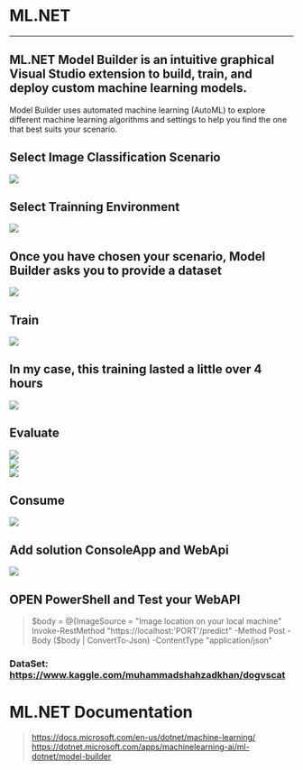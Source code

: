 # ML.NET

---------------------------------------------------------
## ML.NET Model Builder is an intuitive graphical Visual Studio extension to build, train, and deploy custom machine learning models.
Model Builder uses automated machine learning (AutoML) to explore different machine learning algorithms and settings to help you find the one that best suits your scenario.<br />

## Select Image Classification Scenario
![](Images/01-Scenarios.PNG)<br />
## Select Trainning Environment
![](Images/02-Scenarios.PNG)<br />
## Once you have chosen your scenario, Model Builder asks you to provide a dataset
![](Images/03-Data.PNG)<br />
## Train
![](Images/04-Training.PNG)<br />
## In my case, this training lasted a little over 4 hours
![](Images/05-Training-Results.PNG)<br />
## Evaluate
![](Images/06-Evaluate.PNG)<br />
![](Images/07-Evaluate-Test.PNG)<br />
![](Images/08-Evaluate-Result.PNG)<br />
## Consume
![](Images/09-Consume.PNG)<br />
## Add solution ConsoleApp and WebApi<br />
![](Images/10-AddSolutions.PNG)<br />


## OPEN PowerShell and Test your WebAPI<br />
> $body = @{ImageSource = "Image location on your local machine"<br />
> Invoke-RestMethod "https://localhost:'PORT'/predict" -Method Post -Body ($body | ConvertTo-Json) -ContentType "application/json"<br />

### DataSet: https://www.kaggle.com/muhammadshahzadkhan/dogvscat

# ML.NET Documentation
>https://docs.microsoft.com/en-us/dotnet/machine-learning/<br />
>https://dotnet.microsoft.com/apps/machinelearning-ai/ml-dotnet/model-builder
